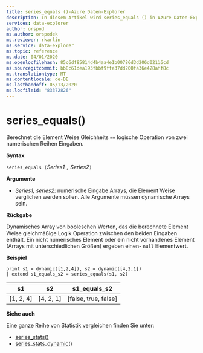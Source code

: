 ```yaml
---
title: series_equals ()-Azure Daten-Explorer
description: In diesem Artikel wird series_equals () in Azure Daten-Explorer beschrieben.
services: data-explorer
author: orspod
ms.author: orspodek
ms.reviewer: rkarlin
ms.service: data-explorer
ms.topic: reference
ms.date: 04/01/2020
ms.openlocfilehash: 85c6df85814d4b4aa4e1b00786d3d206d02116cd
ms.sourcegitcommit: bb8c61dea193fbbf9ffe37dd200fa36e428aff8c
ms.translationtype: MT
ms.contentlocale: de-DE
ms.lasthandoff: 05/13/2020
ms.locfileid: "83372826"
---
```

# <a name="series_equals"></a>series_equals()

Berechnet die Element Weise Gleichheits `==` logische Operation von zwei numerischen Reihen Eingaben.

**Syntax**

`series_equals (`*Series1* `,` *Series2*`)`

**Argumente**

* *Series1, series2*: numerische Eingabe Arrays, die Element Weise verglichen werden sollen. Alle Argumente müssen dynamische Arrays sein. 

**Rückgabe**

Dynamisches Array von booleschen Werten, das die berechnete Element Weise gleichmäßige Logik Operation zwischen den beiden Eingaben enthält. Ein nicht numerisches Element oder ein nicht vorhandenes Element (Arrays mit unterschiedlichen Größen) ergeben einen- `null` Elementwert.

**Beispiel**

<!-- csl: https://help.kusto.windows.net:443/Samples -->
```kusto
print s1 = dynamic([1,2,4]), s2 = dynamic([4,2,1])
| extend s1_equals_s2 = series_equals(s1, s2)
```

|s1|s2|s1_equals_s2|
|---|---|---|
|[1, 2, 4]|[4, 2, 1]|[false, true, false]|

**Siehe auch**

Eine ganze Reihe von Statistik vergleichen finden Sie unter:
* [series_stats()](series-statsfunction.md)
* [series_stats_dynamic()](series-stats-dynamicfunction.md)
